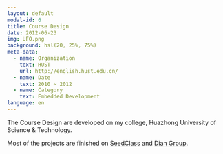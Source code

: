 ```yaml
---
layout: default
modal-id: 6
title: Course Design
date: 2012-06-23
img: UFO.png
background: hsl(20, 25%, 75%)
meta-data:
  - name: Organization
    text: HUST
    url: http://english.hust.edu.cn/
  - name: Date
    text: 2010 ~ 2012
  - name: Category
    text: Embedded Development
language: en
---
```


The Course Design are developed on my college, Huazhong University of Science & Technology.

Most of the projects are finished on [SeedClass](http://www.seedclass.com/) and [Dian Group](http://dian.hust.edu.cn/).

